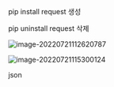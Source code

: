 pip install request 생성

pip uninstall request 삭제



![image-20220721112620787](C:\Users\HOME\AppData\Roaming\Typora\typora-user-images\image-20220721112620787.png)

![image-20220721115300124](C:\Users\HOME\AppData\Roaming\Typora\typora-user-images\image-20220721115300124.png)

json